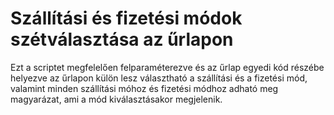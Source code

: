 # Szállítási és fizetési módok szétválasztása az űrlapon

Ezt a scriptet megfelelően felparaméterezve és az űrlap egyedi kód részébe helyezve az űrlapon külön lesz választható a szállítási és a fizetési mód, valamint minden szállítási móhoz és fizetési módhoz adható meg magyarázat, ami a mód kiválasztásakor megjelenik.

